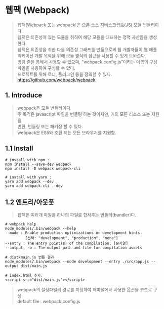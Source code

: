 # 웹팩 (Webpack)  
> 웹팩(Webpack 또는 webpack)은 오픈 소스 자바스크립트(JS) 모듈 번들러이다.  
> 웹팩은 의존성이 있는 모듈을 취하여 해당 모듈을 대표하는 정적 자산들을 생성한다.  
> 웹팩은 의존성을 취한 다음 의존성 그래프를 만듦으로써 웹 개발자들이 웹 애플리케이션 개발 목적을 위해 모듈 방식의 접근을 사용할 수 있게 도와준다.   
> 명령 줄을 통해서 사용할 수 있으며, "webpack.config.js"이라는 이름의 구성 파일을 사용하여 구성할 수 있다.  
> 프로젝트를 위해 로더, 플러그인 등을 정의할 수 있다. 
> https://github.com/webpack/webpack  

## 1. Introduce  
> webpack은 모듈 번들러이다.  
> 주 목적은 javascript 파일을 번들링 하는 것이지만, 거의 모든 리소스 또는 자원을  
> 변환, 번들링 또는 패키징 할 수 있다.  
> webpack은 ES5와 호환 되는 모든 브라우저를 지원함.  
     


## 1.1 Install  
```
# install with npm : 
npm install --save-dev webpack
npm install -D webpack webpack-cli

# install with yarn :
yarn add webpack --dev
yarn add webpack-cli --dev
```

## 1.2 엔트리/아웃풋  
> 웹팩은 여러개 파일을 하나의 파일로 합쳐주는 번들러(bundler)다.  

```
# webpack help
node_modules/.bin/webpack --help
--mode : Enable production optimizations or development hints.  
         [선택: "development", "production", "none"]
--entry : The entry point(s) of the compilation. [문자열]
--output, -o : The output path and file for compilation assets

# dist/main.js 번들 결과  
node_modules/.bin/webpack --mode development --entry ./src/app.js --output dist/main.js

# index.html 추가.
<script src="dist/main.js"></script>
```

> webpack의 설정파일의 경로를 지정하여 터미널에서 사용한 옵션을 코드로 구성  
> default file : webpack.config.js  


